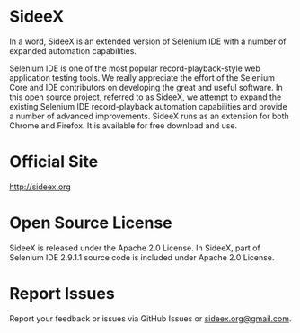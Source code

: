 # SideeX
In a word, SideeX is an extended version of Selenium IDE with a number of expanded automation capabilities.

Selenium IDE is one of the most popular record-playback-style web application testing tools. We really appreciate the effort of the Selenium Core and IDE contributors on developing the great and useful software. In this open source project, referred to as SideeX, we attempt to expand the existing Selenium IDE record-playback automation capabilities and provide a number of advanced improvements. SideeX runs as an extension for both Chrome and Firefox. It is available for free download and use.

# Official Site
http://sideex.org

# Open Source License
SideeX is released under the Apache 2.0 License. In SideeX, part of Selenium IDE 2.9.1.1 source code is included under Apache 2.0 License.

# Report Issues
Report your feedback or issues via GitHub Issues or sideex.org@gmail.com.
